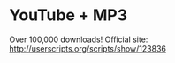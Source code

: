 YouTube + MP3
================


Over 100,000 downloads!
Official site: http://userscripts.org/scripts/show/123836

